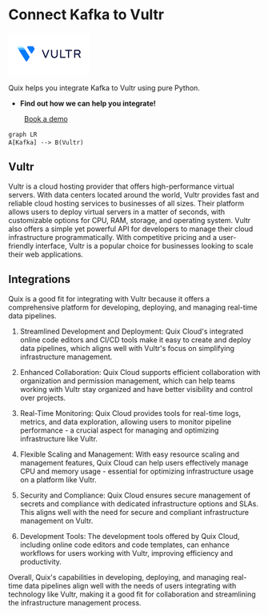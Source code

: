# Connect Kafka to Vultr

![](./images/logo_1.jpg)

Quix helps you integrate Kafka to Vultr using pure Python.

<div class="grid cards blog-grid-card" markdown>

- __Find out how we can help you integrate!__

    <a class="md-button md-button--primary" href="https://share.hsforms.com/1iW0TmZzKQMChk0lxd_tGiw4yjw2?__hstc=175542013.2303933fbd746c0ac86d9ccbe9bc9100.1728383268831.1729603416735.1729620918855.31&__hssc=175542013.1.1729620918855&__hsfp=2132701734" target="_blank" style="margin:.5rem;">Book a demo</a>

</div>

```mermaid
graph LR
A[Kafka] --> B(Vultr)
```

## Vultr

Vultr is a cloud hosting provider that offers high-performance virtual servers. With data centers located around the world, Vultr provides fast and reliable cloud hosting services to businesses of all sizes. Their platform allows users to deploy virtual servers in a matter of seconds, with customizable options for CPU, RAM, storage, and operating system. Vultr also offers a simple yet powerful API for developers to manage their cloud infrastructure programmatically. With competitive pricing and a user-friendly interface, Vultr is a popular choice for businesses looking to scale their web applications.

## Integrations

Quix is a good fit for integrating with Vultr because it offers a comprehensive platform for developing, deploying, and managing real-time data pipelines. 

1. Streamlined Development and Deployment: Quix Cloud's integrated online code editors and CI/CD tools make it easy to create and deploy data pipelines, which aligns well with Vultr's focus on simplifying infrastructure management.

2. Enhanced Collaboration: Quix Cloud supports efficient collaboration with organization and permission management, which can help teams working with Vultr stay organized and have better visibility and control over projects.

3. Real-Time Monitoring: Quix Cloud provides tools for real-time logs, metrics, and data exploration, allowing users to monitor pipeline performance - a crucial aspect for managing and optimizing infrastructure like Vultr.

4. Flexible Scaling and Management: With easy resource scaling and management features, Quix Cloud can help users effectively manage CPU and memory usage - essential for optimizing infrastructure usage on a platform like Vultr.

5. Security and Compliance: Quix Cloud ensures secure management of secrets and compliance with dedicated infrastructure options and SLAs. This aligns well with the need for secure and compliant infrastructure management on Vultr.

6. Development Tools: The development tools offered by Quix Cloud, including online code editors and code templates, can enhance workflows for users working with Vultr, improving efficiency and productivity.

Overall, Quix's capabilities in developing, deploying, and managing real-time data pipelines align well with the needs of users integrating with technology like Vultr, making it a good fit for collaboration and streamlining the infrastructure management process.

